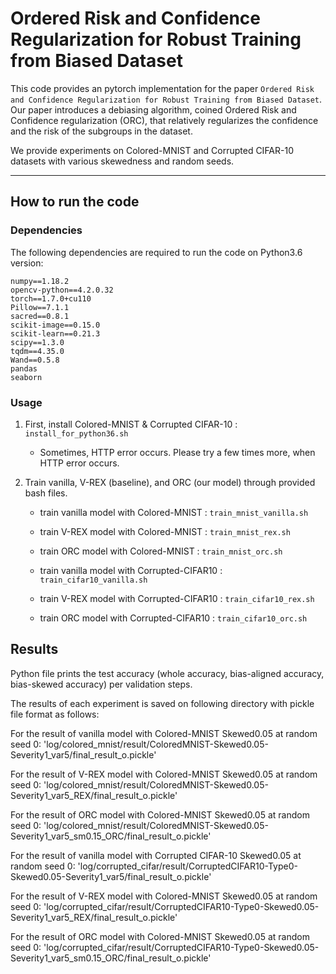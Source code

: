 # Ordered Risk and Confidence Regularization for Robust Training from Biased Dataset

This code provides an pytorch implementation for the paper `Ordered Risk and Confidence Regularization for Robust Training from Biased Dataset`.
Our paper introduces a debiasing algorithm, coined Ordered Risk and Confidence regularization (ORC), that relatively regularizes the confidence and the risk of the subgroups in the dataset. 

We provide experiments on Colored-MNIST and Corrupted CIFAR-10 datasets with various skewedness and random seeds.

--------------------
## How to run the code

### Dependencies

The following dependencies are required to run the code on Python3.6 version:
```
numpy==1.18.2
opencv-python==4.2.0.32
torch==1.7.0+cu110
Pillow==7.1.1
sacred==0.8.1
scikit-image==0.15.0
scikit-learn==0.21.3
scipy==1.3.0
tqdm==4.35.0
Wand==0.5.8
pandas
seaborn
```
### Usage

1. First, install Colored-MNIST & Corrupted CIFAR-10 : `install_for_python36.sh`
      - Sometimes, HTTP error occurs. Please try a few times more, when HTTP error occurs.

2. Train vanilla, V-REX (baseline), and ORC (our model) through provided bash files.

      - train vanilla model with Colored-MNIST : `train_mnist_vanilla.sh`
      - train V-REX model with Colored-MNIST : `train_mnist_rex.sh`
      - train ORC model with Colored-MNIST : `train_mnist_orc.sh`

      - train vanilla model with Corrupted-CIFAR10 : `train_cifar10_vanilla.sh`
      - train V-REX model with Corrupted-CIFAR10 : `train_cifar10_rex.sh`
      - train ORC model with Corrupted-CIFAR10 : `train_cifar10_orc.sh`

## Results

Python file prints the test accuracy (whole accuracy, bias-aligned accuracy, bias-skewed accuracy) per validation steps.

The results of each experiment is saved on following directory with pickle file format as follows:

For the result of vanilla model with Colored-MNIST Skewed0.05 at random seed 0:
'log/colored_mnist/result/ColoredMNIST-Skewed0.05-Severity1_var5/final_result_o.pickle'

For the result of V-REX model with Colored-MNIST Skewed0.05 at random seed 0:
'log/colored_mnist/result/ColoredMNIST-Skewed0.05-Severity1_var5_REX/final_result_o.pickle'

For the result of ORC model with Colored-MNIST Skewed0.05 at random seed 0:
'log/colored_mnist/result/ColoredMNIST-Skewed0.05-Severity1_var5_sm0.15_ORC/final_result_o.pickle'

For the result of vanilla model with Corrupted CIFAR-10 Skewed0.05 at random seed 0:
'log/corrupted_cifar/result/CorruptedCIFAR10-Type0-Skewed0.05-Severity1_var5/final_result_o.pickle'

For the result of V-REX model with Colored-MNIST Skewed0.05 at random seed 0:
'log/corrupted_cifar/result/CorruptedCIFAR10-Type0-Skewed0.05-Severity1_var5_REX/final_result_o.pickle'

For the result of ORC model with Colored-MNIST Skewed0.05 at random seed 0:
'log/corrupted_cifar/result/CorruptedCIFAR10-Type0-Skewed0.05-Severity1_var5_sm0.15_ORC/final_result_o.pickle'

